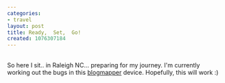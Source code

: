 ```yaml
---
categories:
- travel
layout: post
title: Ready,  Set,  Go!
created: 1076307184
---
```

<span style="display:none" xmlns:geo="http://www.w3.org/2003/01/geo/wgs84_pos#"><geo:lat>36.18087</geo:lat><geo:long>-78.9230</geo:long></span><br />So here I sit.. in Raleigh NC... preparing for my journey. I'm currently working out the bugs in this <a href="http://www.blogmapper.com">blogmapper</a> device. Hopefully, this will work :)
